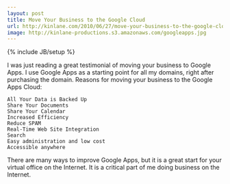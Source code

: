 ```yaml
---
layout: post
title: Move Your Business to the Google Cloud
url: http://kinlane.com/2010/06/27/move-your-business-to-the-google-cloud/
image: http://kinlane-productions.s3.amazonaws.com/googleapps.jpg
---
```

{% include JB/setup %}
I was just reading a great testimonial of moving your business to Google Apps. I use Google Apps as a starting point for all my domains, right after purchasing the domain.
Reasons for moving your business to the Google Apps Cloud:

	All Your Data is Backed Up
	Share Your Documents
	Share Your Calendar
	Increased Efficiency
	Reduce SPAM
	Real-Time Web Site Integration
	Search
	Easy administration and low cost
	Accessible anywhere

There are many ways to improve Google Apps, but it is a great start for your virtual office on the Internet. It is a critical part of me doing business on the Internet.